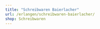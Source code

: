 ```yaml
---
title: "Schreibwaren Baierlacher"
url: /erlangen/schreibwaren-baierlacher/
shop: Schreibwaren
---
```

